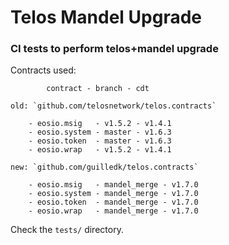 # Telos Mandel Upgrade

### CI tests to perform telos+mandel upgrade

Contracts used:

            contract - branch - cdt

    old: `github.com/telosnetwork/telos.contracts`
 
        - eosio.msig   - v1.5.2 - v1.4.1
        - eosio.system - master - v1.6.3
        - eosio.token  - master - v1.6.3
        - eosio.wrap   - v1.5.2 - v1.4.1

    new: `github.com/guilledk/telos.contracts`
 
        - eosio.msig   - mandel_merge - v1.7.0
        - eosio.system - mandel_merge - v1.7.0
        - eosio.token  - mandel_merge - v1.7.0
        - eosio.wrap   - mandel_merge - v1.7.0

Check the `tests/` directory.
